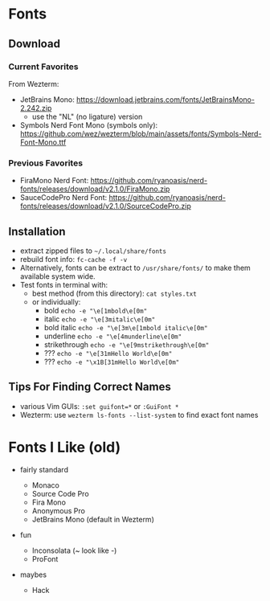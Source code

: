
[comment]: #(fonts.md)

# Fonts

## Download

### Current Favorites

From Wezterm:

- JetBrains Mono: https://download.jetbrains.com/fonts/JetBrainsMono-2.242.zip
  - use the "NL" (no ligature) version
- Symbols Nerd Font Mono (symbols only): https://github.com/wez/wezterm/blob/main/assets/fonts/Symbols-Nerd-Font-Mono.ttf

### Previous Favorites

- FiraMono Nerd Font: https://github.com/ryanoasis/nerd-fonts/releases/download/v2.1.0/FiraMono.zip
- SauceCodePro Nerd Font: https://github.com/ryanoasis/nerd-fonts/releases/download/v2.1.0/SourceCodePro.zip

## Installation

- extract zipped files to `~/.local/share/fonts`
- rebuild font info: `fc-cache -f -v`
- Alternatively, fonts can be extract to `/usr/share/fonts/` to make them available system wide.
- Test fonts in terminal with:
  - best method (from this directory): `cat styles.txt`
  - or individually:
    - bold `echo -e "\e[1mbold\e[0m"`
    - italic `echo -e "\e[3mitalic\e[0m"`
    - bold italic `echo -e "\e[3m\e[1mbold italic\e[0m"`
    - underline `echo -e "\e[4munderline\e[0m"`
    - strikethrough `echo -e "\e[9mstrikethrough\e[0m"`
    - ??? `echo -e "\e[31mHello World\e[0m"`
    - ??? `echo -e "\x1B[31mHello World\e[0m"`

## Tips For Finding Correct Names

- various Vim GUIs: `:set guifont=*` or `:GuiFont *`
- Wezterm: use `wezterm ls-fonts --list-system` to find exact font names

# Fonts I Like (old)

- fairly standard
  - Monaco
  - Source Code Pro
  - Fira Mono
  - Anonymous Pro
  - JetBrains Mono (default in Wezterm)

- fun
  - Inconsolata (~ look like -)
  - ProFont

- maybes
  - Hack

